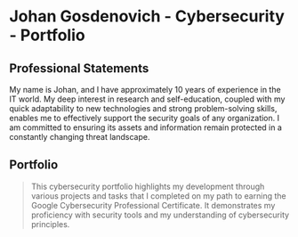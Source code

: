 # Johan Gosdenovich - Cybersecurity - Portfolio 
>
>

## Professional Statements
My name is Johan, and I have approximately 10 years of experience in the IT world. My deep interest in research and self-education, coupled with my quick adaptability to new technologies and strong problem-solving skills, enables me to effectively support the security goals of any organization. I am committed to ensuring its assets and information remain protected in a constantly changing threat landscape.

## Portfolio
> This cybersecurity portfolio highlights my development through various projects and tasks that I completed on my path to earning the Google Cybersecurity Professional Certificate. It demonstrates my proficiency with security tools and my understanding of cybersecurity principles.
<!--
**JohanGosdenovich/JohanGosdenovich** is a ✨ _special_ ✨ repository because its `README.md` (this file) appears on your GitHub profile.

Here are some ideas to get you started:

- 🔭 I’m currently working on ...
- 🌱 I’m currently learning ...
- 👯 I’m looking to collaborate on ...
- 🤔 I’m looking for help with ...
- 💬 Ask me about ...
- 📫 How to reach me: ...
- 😄 Pronouns: ...
- ⚡ Fun fact: ...
-->
